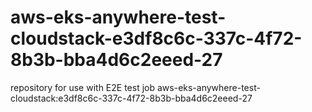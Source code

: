 # aws-eks-anywhere-test-cloudstack-e3df8c6c-337c-4f72-8b3b-bba4d6c2eeed-27
repository for use with E2E test job aws-eks-anywhere-test-cloudstack:e3df8c6c-337c-4f72-8b3b-bba4d6c2eeed-27
